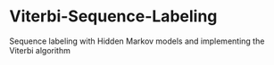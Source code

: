 # Viterbi-Sequence-Labeling
Sequence labeling with Hidden Markov models and implementing the Viterbi algorithm

